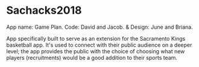 # Sachacks2018
App name: Game Plan.
Code: David and Jacob.
& Design: June and Briana. 

App specifically built to serve as an extension for the Sacramento Kings basketball app. It's used to connect with their public audience on a deeper level; the app provides the public with the choice of choosing what new players (recruitments) would be a good addition to their sports team. 
